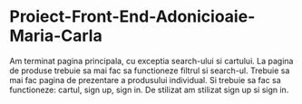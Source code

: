 # Proiect-Front-End-Adonicioaie-Maria-Carla

Am terminat pagina principala, cu exceptia search-ului si cartului.
La pagina de produse trebuie sa mai fac sa functioneze filtrul si search-ul.
Trebuie sa mai fac pagina de prezentare a produsului individual.
Si trebuie sa fac sa functioneze: cartul, sign up, sign in.
De stilizat am stilizat sign up si sign in.